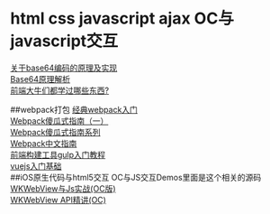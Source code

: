 # html css  javascript ajax OC与javascript交互

[关于base64编码的原理及实现](http://www.cnblogs.com/hongru/archive/2012/01/14/2321397.html)</br>
[Base64原理解析](http://mp.weixin.qq.com/s?__biz=MzAwNjI5MTYyMw==&mid=2651493342&idx=1&sn=5b559b4c90622ba35a6f19fce316d57d&chksm=80f19a16b786130016f907d6f8c7384c7fa170aebdb419e6c187159747f66d43b583e02bdb1d&mpshare=1&scene=23&srcid=1110TlP4r47xyYuwH8Rob14e#rd)</br>
[前端大牛们都学过哪些东西?](http://www.zhihu.com/question/22146521/answer/94842197)</br>

##webpack打包
[经典webpack入门](http://www.tuicool.com/articles/ZjemEbJ)</br>
[Webpack傻瓜式指南（一）](https://zhuanlan.zhihu.com/p/20367175?f3fb8ead20=5ee5bdc2a3f7c3339c3869ca871070e7)</br>
[Webpack傻瓜式指南系列](https://github.com/vikingmute/webpack-for-fools)</br>
[Webpack中文指南](http://wiki.jikexueyuan.com/project/webpack-handbook/)</br>
[前端构建工具gulp入门教程](https://segmentfault.com/a/1190000000372547)</br>
[vuejs入门基础](http://www.imooc.com/learn/694)</br>
##iOS原生代码与html5交互
OC与JS交互Demos里面是这个相关的源码<br/>
[WKWebView与Js实战(OC版)](http://www.henishuo.com/wkwebview-js-h5-oc/?utm_source=tuicool&utm_medium=referral)<br/>
[WKWebView API精讲(OC)](http://www.henishuo.com/wkwebview-objc/?utm_source=tuicool&utm_medium=referral)<br/>



